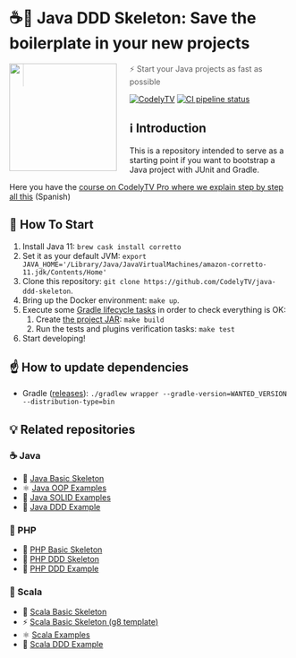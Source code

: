 # ☕🚀 Java DDD Skeleton: Save the boilerplate in your new projects

<img src="http://codely.tv/wp-content/uploads/2016/05/cropped-logo-codelyTV.png" align="left" width="192px" height="192px"/>
<img align="left" width="0" height="192px" hspace="10"/>

> ⚡ Start your Java projects as fast as possible

[![CodelyTV](https://img.shields.io/badge/codely-tv-green.svg?style=flat-square)](https://codely.tv)
[![CI pipeline status](https://github.com/jorgechavezrnd/java-ddd-project/workflows/CI/badge.svg)](https://github.com/jorgechavezrnd/java-ddd-project/actions)

## ℹ️ Introduction

This is a repository intended to serve as a starting point if you want to bootstrap a Java project with JUnit and Gradle.

Here you have the [course on CodelyTV Pro where we explain step by step all this](https://pro.codely.tv/library/ddd-en-java/about/?utm_source=github&utm_medium=social&utm_campaign=readme) (Spanish)

## 🏁 How To Start

1. Install Java 11: `brew cask install corretto`
2. Set it as your default JVM: `export JAVA_HOME='/Library/Java/JavaVirtualMachines/amazon-corretto-11.jdk/Contents/Home'`
3. Clone this repository: `git clone https://github.com/CodelyTV/java-ddd-skeleton`.
4. Bring up the Docker environment: `make up`.
5. Execute some [Gradle lifecycle tasks](https://docs.gradle.org/current/userguide/java_plugin.html#lifecycle_tasks) in order to check everything is OK:
    1. Create [the project JAR](https://docs.gradle.org/current/userguide/java_plugin.html#sec:jar): `make build`
    2. Run the tests and plugins verification tasks: `make test`
6. Start developing!

## ☝️ How to update dependencies

* Gradle ([releases](https://gradle.org/releases/)): `./gradlew wrapper --gradle-version=WANTED_VERSION --distribution-type=bin`

## 💡 Related repositories

### ☕ Java

* 📂 [Java Basic Skeleton](https://github.com/CodelyTV/java-basic-skeleton)
* ⚛ [Java OOP Examples](https://github.com/CodelyTV/java-oop-examples)
* 🧱 [Java SOLID Examples](https://github.com/CodelyTV/java-solid-examples)
* 🥦 [Java DDD Example](https://github.com/CodelyTV/java-ddd-example)

### 🐘 PHP

* 📂 [PHP Basic Skeleton](https://github.com/CodelyTV/php-basic-skeleton)
* 🎩 [PHP DDD Skeleton](https://github.com/CodelyTV/php-ddd-skeleton)
* 🥦 [PHP DDD Example](https://github.com/CodelyTV/php-ddd-example)

### 🧬 Scala

* 📂 [Scala Basic Skeleton](https://github.com/CodelyTV/scala-basic-skeleton)
* ⚡ [Scala Basic Skeleton (g8 template)](https://github.com/CodelyTV/scala-basic-skeleton.g8)
* ⚛ [Scala Examples](https://github.com/CodelyTV/scala-examples)
* 🥦 [Scala DDD Example](https://github.com/CodelyTV/scala-ddd-example)
